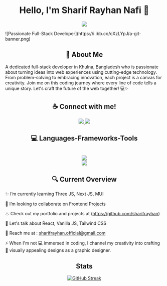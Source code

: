 <h1 align="center">Hello, I'm Sharif Rayhan Nafi 👋</h1>
<p align="center">
  <a><img src="https://readme-typing-svg.herokuapp.com?lines=React+Developer;Full+Stack+Developer;MERN+Stack+Developer;Frontend+Specialist;&center=true&width=500&height=50"></a>
</p>
![Passionate Full-Stack Developer](https://i.ibb.co/cXzLYpJ/a-git-banner.png)

<h2 align="center">💫 About Me</h2>
A dedicated full-stack developer in Khulna, Bangladesh who is passionate about turning ideas into web experiences using cutting-edge technology. From problem-solving to embracing innovation, each project is a canvas for creativity. Join me on this coding journey where every line of code tells a unique story. Let's craft the future of the web together! 💻✨


<h2 align="center">☕ Connect with me!</h2>
<div align="center">
<a href="https://instagram.com/sharifrayhannafi">
<img src="https://skillicons.dev/icons?i=instagram" />
</a>
<a href="https://linkedin.com/in/sharifrayhannafi">
<img src="https://skillicons.dev/icons?i=linkedin" />
</a>
</div>


<h2 align="center">💻 Languages-Frameworks-Tools </h2>
<br/>
<div align="center">
<a href="https://skillicons.dev">
<img src="https://skillicons.dev/icons?i=react,html,css,nodejs,jwt,javascript,tailwind,mongoose,express,firebase,mongodb" /><br> <img src="https://skillicons.dev/icons?i=git,github,vscode,figma,vercel,netlify,illustrator,aftereffects" />
</a>
</div>


<h2 align="center">🔍 Current Overview</h2>
✨ I’m currently learning Three JS, Next JS, MUI

👯 I’m looking to collaborate on Frontend Projects

♨ Check out my portfolio and projects at (https://github.com/sharifrayhan)

💬 Let's talk about React, Vanilla JS, Tailwind CSS

📧 Reach me at : sharifrayhan.official@gmail.com

⚡ When I'm not 💻 immersed in coding, I channel my creativity into crafting 🎨 visually appealing designs as a graphic designer.


<h2 align="center"> Stats </h2>
<div align="center">
<a href="https://git.io/streak-stats"><img src="https://github-readme-streak-stats.herokuapp.com?user=sharifrayhan&theme=tokyonight&hide_border=true&hide_longest_streak=true" alt="GitHub Streak" /></a>
</div>

  

